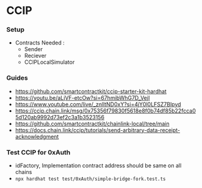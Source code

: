 # CCIP

### Setup

- Contracts Needed :
  - Sender
  - Reciever
  - CCIPLocalSimulator

### Guides

- https://github.com/smartcontractkit/ccip-starter-kit-hardhat
- https://youtu.be/aLjVF-etcOw?si=67hmibWhG7D_VejI
- https://www.youtube.com/live/_znlltND0xY?si=4jY0l0LFSZ7Blpyd
- https://ccip.chain.link/msg/0x75356f79830f5618e8f0b74df85b22fcca05d120ab9992d73ef2c3a1b3523156
- https://github.com/smartcontractkit/chainlink-local/tree/main
- https://docs.chain.link/ccip/tutorials/send-arbitrary-data-receipt-acknowledgment

### Test CCIP for 0xAuth

- idFactory, Implementation contract address should be same on all chains
- `npx hardhat test test/0xAuth/simple-bridge-fork.test.ts`
